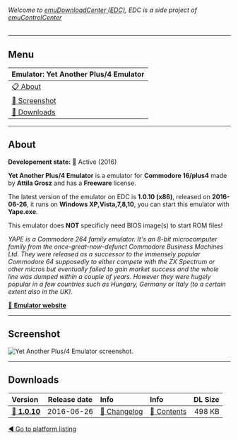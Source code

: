 ###### Welcome to [emuDownloadCenter (EDC)](https://github.com/PhoenixInteractiveNL/emuDownloadCenter/wiki/), EDC is a side project of [emuControlCenter](https://github.com/PhoenixInteractiveNL/emuControlCenter/wiki/)
***
## Menu
| **Emulator: Yet Another Plus/4 Emulator** |
|:---------|
| [:clipboard: About](#about) |
| [:sunrise: Screenshot](#screenshot) |
| [:floppy_disk: Downloads](#downloads) |
***
## About
**Developement state:** :large_blue_circle: Active (2016)

**Yet Another Plus/4 Emulator** is a emulator for **Commodore 16/plus4** made by **Attila Grosz** and has a **Freeware** license.

The latest version of the emulator on EDC is **1.0.10 (x86)**, released on **2016-06-26**, it runs on **Windows XP,Vista,7,8,10**, you can start this emulator with **Yape.exe**.

This emulator does **NOT** specificly need BIOS image(s) to start ROM files!

_YAPE is a Commodore 264 family emulator. It's an 8-bit microcomputer family from the once-great-now-defunct Commodore Business Machines Ltd. They were released as a successor to the immensely popular Commodore 64 supposedly to either compete with the ZX Spectrum or other micros but eventually failed to gain market success and the whole line was dumped within a couple of years. However they were hugely popular in a few countries such as Hungary, Germany or Italy (to a certain extent also in the UK)._

[:link: **Emulator website**](http://yape.plus4.net)
***
## Screenshot
![](https://raw.githubusercontent.com/PhoenixInteractiveNL/emuDownloadCenter/master/hooks/yape/screen.jpg "Yet Another Plus/4 Emulator screenshot.")
***
## Downloads
| Version  | Release date  | Info       | Info       | DL Size    |
|:---------|:-------------:|:-----------|:-----------|-----------:|
| [:floppy_disk: **1.0.10**](https://github.com/PhoenixInteractiveNL/edc-repo0002/raw/master/yape/1.0.10.7z) | 2016-06-26 | [:page_facing_up: Changelog](https://github.com/PhoenixInteractiveNL/edc-repo0002/blob/master/yape/1.0.10_changelog.txt) | [:mag_right: Contents](https://github.com/PhoenixInteractiveNL/edc-repo0002/blob/master/yape/1.0.10_contents.txt) | 498 KB |

[:arrow_backward: Go to platform listing](https://github.com/PhoenixInteractiveNL/emuDownloadCenter/wiki/EDC-Platform-List)
